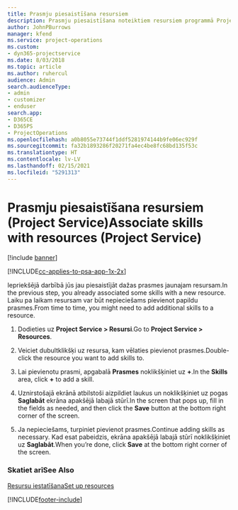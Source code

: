 ```yaml
---
title: Prasmju piesaistīšana resursiem
description: Prasmju piesaistīšana noteiktiem resursiem programmā Project Service
author: JohnPBurrows
manager: kfend
ms.service: project-operations
ms.custom:
- dyn365-projectservice
ms.date: 8/03/2018
ms.topic: article
ms.author: ruhercul
audience: Admin
search.audienceType:
- admin
- customizer
- enduser
search.app:
- D365CE
- D365PS
- ProjectOperations
ms.openlocfilehash: a0b8055e73744f1ddf5281974144b9fe06ec929f
ms.sourcegitcommit: fa32b1893286f20271fa4ec4be8fc68bd135f53c
ms.translationtype: HT
ms.contentlocale: lv-LV
ms.lasthandoff: 02/15/2021
ms.locfileid: "5291313"
---
```

# <a name="associate-skills-with-resources-project-service"></a><span data-ttu-id="288c3-103">Prasmju piesaistīšana resursiem (Project Service)</span><span class="sxs-lookup"><span data-stu-id="288c3-103">Associate skills with resources (Project Service)</span></span>

[!include [banner](../includes/psa-now-project-operations.md)]

[!INCLUDE[cc-applies-to-psa-app-1x-2x](../includes/cc-applies-to-psa-app-1x-2x.md)]

<span data-ttu-id="288c3-104">Iepriekšējā darbībā jūs jau piesaistījāt dažas prasmes jaunajam resursam.</span><span class="sxs-lookup"><span data-stu-id="288c3-104">In the previous step, you already associated some skills with  a new resource.</span></span> <span data-ttu-id="288c3-105">Laiku pa laikam resursam var būt nepieciešams pievienot papildu prasmes.</span><span class="sxs-lookup"><span data-stu-id="288c3-105">From time to time, you might need to add additional skills to a resource.</span></span>  
  
1.  <span data-ttu-id="288c3-106">Dodieties uz **Project Service > Resursi**.</span><span class="sxs-lookup"><span data-stu-id="288c3-106">Go to **Project Service > Resources**.</span></span>  
  
2.  <span data-ttu-id="288c3-107">Veiciet dubultklikšķi uz resursa, kam vēlaties pievienot prasmes.</span><span class="sxs-lookup"><span data-stu-id="288c3-107">Double-click the resource you want to add skills to.</span></span>  
  
3.  <span data-ttu-id="288c3-108">Lai pievienotu prasmi, apgabalā **Prasmes** noklikšķiniet uz **+**.</span><span class="sxs-lookup"><span data-stu-id="288c3-108">In the **Skills** area, click **+** to add a skill.</span></span>  
  
4.  <span data-ttu-id="288c3-109">Uznirstošajā ekrānā atbilstoši aizpildiet laukus un noklikšķiniet uz pogas **Saglabāt** ekrāna apakšējā labajā stūrī.</span><span class="sxs-lookup"><span data-stu-id="288c3-109">In the screen that pops up, fill in the fields as needed, and then click the **Save** button at the bottom right corner of the screen.</span></span>  
  
5.  <span data-ttu-id="288c3-110">Ja nepieciešams, turpiniet pievienot prasmes.</span><span class="sxs-lookup"><span data-stu-id="288c3-110">Continue adding skills as necessary.</span></span> <span data-ttu-id="288c3-111">Kad esat pabeidzis, ekrāna apakšējā labajā stūrī noklikšķiniet uz **Saglabāt**.</span><span class="sxs-lookup"><span data-stu-id="288c3-111">When you’re done, click **Save** at the bottom right corner of the screen.</span></span>  
  
### <a name="see-also"></a><span data-ttu-id="288c3-112">Skatiet arī</span><span class="sxs-lookup"><span data-stu-id="288c3-112">See Also</span></span>  
 [<span data-ttu-id="288c3-113">Resursu iestatīšana</span><span class="sxs-lookup"><span data-stu-id="288c3-113">Set up resources</span></span>](../psa/set-up-resources.md)


[!INCLUDE[footer-include](../includes/footer-banner.md)]
